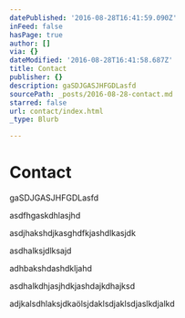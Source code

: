 ```yaml
---
datePublished: '2016-08-28T16:41:59.090Z'
inFeed: false
hasPage: true
author: []
via: {}
dateModified: '2016-08-28T16:41:58.687Z'
title: Contact
publisher: {}
description: gaSDJGASJHFGDLasfd
sourcePath: _posts/2016-08-28-contact.md
starred: false
url: contact/index.html
_type: Blurb

---
```

# Contact

gaSDJGASJHFGDLasfd

asdfhgaskdhlasjhd

asdjhakshdjkasghdfkjashdlkasjdk

asdhalksjdlksajd

adhbakshdashdkljahd

asdhalkdhjasjhdkjashdajkdhajksd

adjkalsdhlaksjdkaölsjdaklsdjaklsdjaslkdjalkd